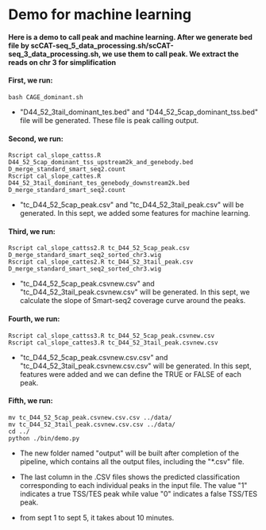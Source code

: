 # Demo for machine learning


#### Here is a demo to call peak and machine learning. After we generate bed file by scCAT-seq_5_data_processing.sh/scCAT-seq_3_data_processing.sh, we use them to call peak. We extract the reads on chr 3 for simplification



#### First, we run:

```
bash CAGE_dominant.sh 
```

* "D44_52_3tail_dominant_tes.bed" and "D44_52_5cap_dominant_tss.bed" file will be generated. These file is peak calling output.



#### Second, we run:

```
Rscript cal_slope_cattss.R D44_52_5cap_dominant_tss_upstream2k_and_genebody.bed D_merge_standard_smart_seq2.count
Rscript cal_slope_cattes.R D44_52_3tail_dominant_tes_genebody_downstream2k.bed D_merge_standard_smart_seq2.count
```

* "tc_D44_52_5cap_peak.csv" and "tc_D44_52_3tail_peak.csv" will be generated. In this sept, we added some features for machine learning.



#### Third, we run:

```
Rscript cal_slope_cattss2.R tc_D44_52_5cap_peak.csv D_merge_standard_smart_seq2_sorted_chr3.wig
Rscript cal_slope_cattes2.R tc_D44_52_3tail_peak.csv  D_merge_standard_smart_seq2_sorted_chr3.wig
```

* "tc_D44_52_5cap_peak.csvnew.csv" and "tc_D44_52_3tail_peak.csvnew.csv" will be generated. In this sept, we calculate the slope of Smart-seq2 coverage curve around the peaks.



#### Fourth, we run:

```
Rscript cal_slope_cattss3.R tc_D44_52_5cap_peak.csvnew.csv
Rscript cal_slope_cattes3.R tc_D44_52_3tail_peak.csvnew.csv
```

* "tc_D44_52_5cap_peak.csvnew.csv.csv" and "tc_D44_52_3tail_peak.csvnew.csv.csv" will be generated. In this sept, features were added and we can define the TRUE or FALSE of each peak.





#### Fifth, we run:

```
mv tc_D44_52_5cap_peak.csvnew.csv.csv ../data/
mv tc_D44_52_3tail_peak.csvnew.csv.csv ../data/
cd ../
python ./bin/demo.py
```

* The new folder named "output" will be built after completion of the pipeline, which contains all the output files, including the "\*.csv" file. 

* The last column in the .CSV files shows the predicted classification corresponding to each individual peaks in the input file. The value "1" indicates a true TSS/TES peak while value "0" indicates a false TSS/TES peak.


* from sept 1 to sept 5, it takes about 10 minutes.







